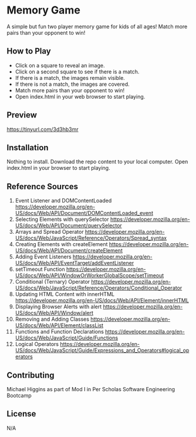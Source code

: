 # Memory Game

A simple but fun two player memory game for kids of all ages! Match more pairs than your opponent to win!

## How to Play

- Click on a square to reveal an image.
- Click on a second square to see if there is a match.
- If there is a match, the images remain visible.
- If there is not a match, the images are covered.
- Match more pairs than your opponent to win!
- Open index.html in your web browser to start playing.

## Preview

https://tinyurl.com/3d3hb3mr

## Installation

Nothing to install. Download the repo content to your local computer. Open index.html in your browser to start playing.

## Reference Sources

1.	Event Listener and DOMContentLoaded
https://developer.mozilla.org/en-US/docs/Web/API/Document/DOMContentLoaded_event
2.	Selecting Elements with querySelector
https://developer.mozilla.org/en-US/docs/Web/API/Document/querySelector
3.	Arrays and Spread Operator
https://developer.mozilla.org/en-US/docs/Web/JavaScript/Reference/Operators/Spread_syntax
4.	Creating Elements with createElement
https://developer.mozilla.org/en-US/docs/Web/API/Document/createElement
5.	Adding Event Listeners
https://developer.mozilla.org/en-US/docs/Web/API/EventTarget/addEventListener
6.	setTimeout Function
https://developer.mozilla.org/en-US/docs/Web/API/WindowOrWorkerGlobalScope/setTimeout
7.	Conditional (Ternary) Operator
https://developer.mozilla.org/en-US/docs/Web/JavaScript/Reference/Operators/Conditional_Operator
8.	Updating HTML Content with innerHTML
https://developer.mozilla.org/en-US/docs/Web/API/Element/innerHTML
9.	Displaying Browser Alerts with alert
https://developer.mozilla.org/en-US/docs/Web/API/Window/alert
10.	Removing and Adding Classes
https://developer.mozilla.org/en-US/docs/Web/API/Element/classList
11.	Functions and Function Declarations
https://developer.mozilla.org/en-US/docs/Web/JavaScript/Guide/Functions
12.	Logical Operators
https://developer.mozilla.org/en-US/docs/Web/JavaScript/Guide/Expressions_and_Operators#logical_operators

## Contributing
Michael Higgins as part of Mod I in Per Scholas Software Engineering Bootcamp

## License
N/A